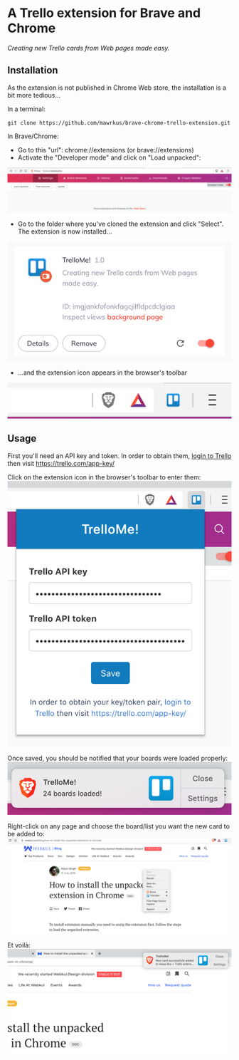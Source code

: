 # A Trello extension for Brave and Chrome

*Creating new Trello cards from Web pages made easy.*

## Installation

As the extension is not published in Chrome Web store, the installation is a bit more tedious...

In a terminal:
  ```shell
  git clone https://github.com/mawrkus/brave-chrome-trello-extension.git
  ```

In Brave/Chrome:

- Go to this "url": chrome://extensions (or brave://extensions)
- Activate the "Developer mode" and click on "Load unpacked":
<img src="docs/settings-developer-mode.png" alt="Extension settings" />

- Go to the folder where you've cloned the extension and click "Select". The extension is now installed...
<img src="docs/extension-details.png" alt="Extension details" />

- ...and the extension icon appears in the browser's toolbar
<img src="docs/toolbar-with-extension.png" alt="Extension icon in toolbar" />

## Usage

First you'll need an API key and token.
In order to obtain them, <a href="https://trello.com/login" target="_blank">login to Trello</a> then visit <a href="https://trello.com/app-key/" target="_blank">https://trello.com/app-key/</a>

Click on the extension icon in the browser's toolbar to enter them:
<img src="docs/extension-popup.png" alt="TrelloMe! popup" />

Once saved, you should be notified that your boards were loaded properly:
<img src="docs/extension-boards-loaded-notification.png" alt="Boards loaded notification" />

Right-click on any page and choose the board/list you want the new card to be added to:
<img src="docs/extension-menu.png" alt="TrelloMe! menu" />

Et voilà:
<img src="docs/extension-card-added-notification.png" alt="Card added notification" />
